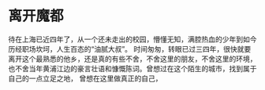 # 离开魔都

待在上海已近四年了，从一个还未走出的校园，懵懂无知，满腔热血的少年到如今历经职场坎坷，人生百态的“油腻大叔”。
时间匆匆，转眼已过三四年，很快就要离开这个最熟悉的他乡，还是真的有些不舍，不舍这里的朋友，不舍这里的环境，
也不舍当年黄浦江边的豪言壮语和慷慨陈词。曾想过在这个陌生的城市，找到属于自己的一点立足之地，
曾想在这里做真正的自己，
